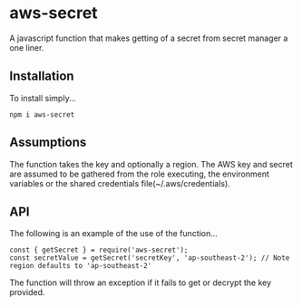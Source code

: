 # aws-secret
A javascript function that makes getting of a secret from secret manager a one liner.

## Installation
To install simply...
```
npm i aws-secret
```

## Assumptions
The function takes the key and optionally a region. The AWS key and secret are assumed to be gathered from the role executing, the environment variables or the shared credentials file(~/.aws/credentials).

## API

The following is an example of the use of the function...
```
const { getSecret } = require('aws-secret');
const secretValue = getSecret('secretKey', 'ap-southeast-2'); // Note region defaults to 'ap-southeast-2'
```

The function will throw an exception if it fails to get or decrypt the key provided.

